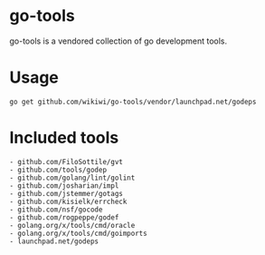 # go-tools
go-tools is a vendored collection of go development tools.

# Usage
`go get github.com/wikiwi/go-tools/vendor/launchpad.net/godeps`

# Included tools
    - github.com/FiloSottile/gvt
    - github.com/tools/godep
    - github.com/golang/lint/golint
    - github.com/josharian/impl
    - github.com/jstemmer/gotags
    - github.com/kisielk/errcheck
    - github.com/nsf/gocode
    - github.com/rogpeppe/godef
    - golang.org/x/tools/cmd/oracle
    - golang.org/x/tools/cmd/goimports
    - launchpad.net/godeps


